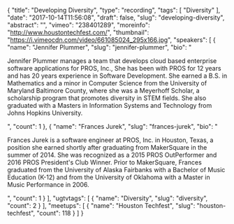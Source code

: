 {
  "title": "Developing Diversity",
  "type": "recording",
  "tags": [
    "Diversity"
  ],
  "date": "2017-10-14T11:56:08",
  "draft": false,
  "slug": "developing-diversity",
  "abstract": "",
  "vimeo": "238401289",
  "moreinfo": "http://www.houstontechfest.com/",
  "thumbnail": "https://i.vimeocdn.com/video/661085024_295x166.jpg",
  "speakers": [
    {
      "name": "Jennifer Plummer",
      "slug": "jennifer-plummer",
      "bio": "<p>Jennifer Plummer manages a team that develops cloud based enterprise software applications for PROS, Inc., She has been with PROS for 12 years and has 20 years experience in Software Development. She earned a B.S. in Mathematics and a minor in Computer Science from the University of Maryland Baltimore County, where she was a Meyerhoff Scholar, a scholarship program that promotes diversity in STEM fields. She also graduated with a Masters in Information Systems and Technology from Johns Hopkins University.</p>",
      "count": 1
    },
    {
      "name": "Frances Jurek",
      "slug": "frances-jurek",
      "bio": "<p>Frances Jurek is a software engineer at PROS, Inc. in Houston, Texas, a position she earned shortly after graduating from MakerSquare in the summer of 2014. She was recognized as a 2015 PROS OutPerformer and 2016 PROS President's Club Winner. Prior to MakerSquare, Frances graduated from the University of Alaska Fairbanks with a Bachelor of Music Education (K-12) and from the University of Oklahoma with a Master in Music Performance in 2006.</p>",
      "count": 1
    }
  ],
  "ugtvtags": [
    {
      "name": "Diversity",
      "slug": "diversity",
      "count": 2
    }
  ],
  "meetups": [
    {
      "name": "Houston Techfest",
      "slug": "houston-techfest",
      "count": 118
    }
  ]
}